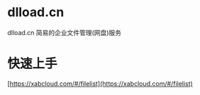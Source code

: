 # dlload.cn

dlload.cn 简易的企业文件管理(网盘)服务

# 快速上手

[https://xabcloud.com/#/filelist](https://xabcloud.com/#/filelist)
